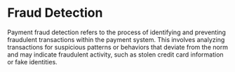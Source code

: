 # Fraud Detection
Payment fraud detection refers to the process of identifying and preventing fraudulent transactions within the payment system. This involves analyzing transactions for suspicious patterns or behaviors that deviate from the norm and may indicate fraudulent activity, such as stolen credit card information or fake identities.
